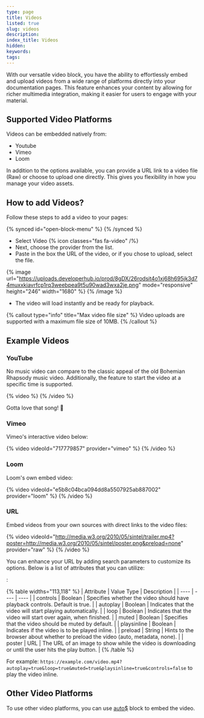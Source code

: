 ```yaml
---
type: page
title: Videos
listed: true
slug: videos
description: 
index_title: Videos
hidden: 
keywords: 
tags: 
---
```


With our versatile video block, you have the ability to effortlessly embed and upload videos from a wide range of platforms directly into your documentation pages. This feature enhances your content by allowing for richer multimedia integration, making it easier for users to engage with your material.

## Supported Video Platforms

Videos can be embedded natively from:

- Youtube
- Vimeo
- Loom

In addition to the options available, you can provide a URL link to a video file (Raw) or choose to upload one directly. This gives you flexibility in how you manage your video assets.

## How to add Videos?

Follow these steps to add a video to your pages:

{% synced id="open-block-menu" %}
{% /synced %}

- Select Video {% icon classes="fas fa-video" /%}
- Next, choose the provider from the list.
- Paste in the box the URL of the video, or if you chose to upload, select the file.

{% image url="https://uploads.developerhub.io/prod/8gDX/26rodsit4o1xj68h695jk3d74muxxkiavrfcp1rq3weebpea9t5u90wad3wxa2je.png" mode="responsive" height="246" width="1680" %}
{% /image %}

- The video will load instantly and be ready for playback.

{% callout type="info" title="Max video file size" %}
Video uploads are supported with a maximum file size of 10MB.
{% /callout %}

## Example Videos

### YouTube

No music video can compare to the classic appeal of the old Bohemian Rhapsody music video. Additionally, the feature to start the video at a specific time is supported.

{% video %}
{% /video %}

Gotta love that song! 🙌

### Vimeo

Vimeo's interactive video below:

{% video videoId="717779857" provider="vimeo" %}
{% /video %}

### Loom

Loom's own embed video:

{% video videoId="e5b8c04bca094dd8a5507925ab887002" provider="loom" %}
{% /video %}

### URL

Embed videos from your own sources with direct links to the video files:

{% video videoId="http://media.w3.org/2010/05/sintel/trailer.mp4?poster=http://media.w3.org/2010/05/sintel/poster.png&preload=none" provider="raw" %}
{% /video %}

You can enhance your URL by adding search parameters to customize its options. Below is a list of attributes that you can utilize:

:

{% table widths="113,118" %}
| Attribute | Value Type | Description | 
| ---- | ---- | ---- | 
| controls | Boolean | Specifies whether the video should have playback controls. Default is true. | 
| autoplay | Boolean | Indicates that the video will start playing automatically. | 
| loop | Boolean | Indicates that the video will start over again, when finished. | 
| muted | Boolean | Specifies that the video should be muted by default. | 
| playsinline | Boolean | Indicates if the video is to be played inline. | 
| preload | String | Hints to the browser about whether to preload the video (auto, metadata, none). | 
| poster | URL | The URL of an image to show while the video is downloading or until the user hits the play button. | 
{% /table %}

For example: `https://example.com/video.mp4?autoplay=true&loop=true&muted=true&playsinline=true&controls=false` to play the video inline.

## Other Video Platforms

To use other video platforms, you can use [auto$](/support-center/custom-html) block to embed the video.